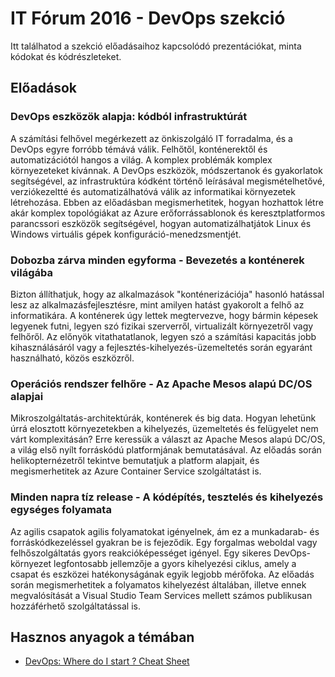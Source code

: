 # IT Fórum 2016 - DevOps szekció

Itt találhatod a szekció előadásaihoz kapcsolódó prezentációkat, minta kódokat és kódrészleteket.

## Előadások

### DevOps eszközök alapja: kódból infrastruktúrát

A számítási felhővel megérkezett az önkiszolgáló IT forradalma, és a DevOps egyre forróbb témává válik. Felhőtől, konténerektől és automatizációtól hangos a világ.
A komplex problémák komplex környezeteket kívánnak. A DevOps eszközök, módszertanok és gyakorlatok segítségével, az infrastruktúra kódként történő leírásával megismételhetővé,
verziókezeltté és automatizálhatóvá válik az informatikai környezetek létrehozása. Ebben az előadásban megismerhetitek, hogyan hozhattok létre akár komplex topológiákat
az Azure erőforrássablonok és keresztplatformos parancssori eszközök segítségével, hogyan automatizálhatjátok Linux és Windows virtuális gépek konfiguráció-menedzsmentjét. 

### Dobozba zárva minden egyforma - Bevezetés a konténerek világába

Bizton állíthatjuk, hogy az alkalmazások "konténerizációja" hasonló hatással lesz az alkalmazásfejlesztésre, mint amilyen hatást gyakorolt a felhő az informatikára.
A konténerek úgy lettek megtervezve, hogy bármin képesek legyenek futni, legyen szó fizikai szerverről, virtualizált környezetről vagy felhőről. Az előnyök vitathatatlanok,
legyen szó a számítási kapacitás jobb kihasználásáról vagy a fejlesztés-kihelyezés-üzemeltetés során egyaránt használható, közös eszközről. 

### Operációs rendszer felhőre - Az Apache Mesos alapú DC/OS alapjai

Mikroszolgáltatás-architektúrák, konténerek és big data. Hogyan lehetünk úrrá elosztott környezetekben a kihelyezés, üzemeltetés és felügyelet nem várt komplexitásán?
Erre keressük a választ az Apache Mesos alapú DC/OS, a világ első nyílt forráskódú platformjának bemutatásával. Az előadás során helikopternézetről tekintve bemutatjuk 
a platform alapjait, és megismerhetitek az Azure Container Service szolgáltatást is.

### Minden napra tíz release - A kódépítés, tesztelés és kihelyezés egységes folyamata

Az agilis csapatok agilis folyamatokat igényelnek, ám ez a munkadarab- és forráskódkezeléssel gyakran be is fejeződik. Egy forgalmas weboldal vagy felhőszolgáltatás gyors
reakcióképességet igényel. Egy sikeres DevOps-környezet legfontosabb jellemzője a gyors kihelyezési ciklus, amely a csapat és eszközei hatékonyságának egyik legjobb mérőfoka.
Az előadás során megismerhetitek a folyamatos kihelyezést általában, illetve ennek megvalósítását a Visual Studio Team Services mellett számos publikusan hozzáférhető
szolgáltatással is.

## Hasznos anyagok a témában

- [DevOps: Where do I start ? Cheat Sheet](https://blogs.technet.microsoft.com/juliens/2016/02/14/devops-where-do-i-start-cheat-sheet/)

